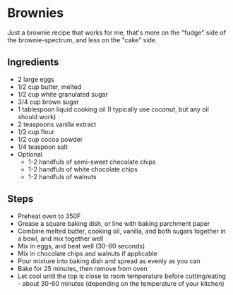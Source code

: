 # Brownies

Just a brownie recipe that works for me, that's more on the "fudge" side of the brownie-spectrum, and less on the "cake" side.

## Ingredients
 - 2 large eggs
 - 1/2 cup butter, melted
 - 1/2 cup white granulated sugar
 - 3/4 cup brown sugar
 - 1 tablespoon liquid cooking oil (I typically use coconut, but any oil should work)
 - 2 teaspoons vanilla extract
 - 1/2 cup flour
 - 1/2 cup cocoa powder
 - 1/4 teaspoon salt
 - Optional
   - 1-2 handfuls of semi-sweet chocolate chips
   - 1-2 handfuls of white chocolate chips
   - 1-2 handfuls of walnuts

## Steps
 - Preheat oven to 350F
 - Grease a square baking dish, or line with baking parchment paper
 - Combine melted butter, cooking oil, vanilla, and both sugars together in a bowl, and mix together well
 - Mix in eggs, and beat well (30-60 seconds)
 - Mix in chocolate chips and walnuts if applicable
 - Pour mixture into baking dish and spread as evenly as you can
 - Bake for 25 minutes, then remove from oven
 - Let cool until the top is close to room temperature before cutting/eating - about 30-60 minutes (depending on the temperature of your kitchen)
 
